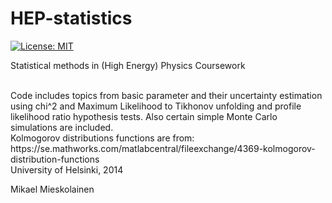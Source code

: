 # HEP-statistics

[![License: MIT](https://img.shields.io/badge/License-MIT-yellow.svg)](https://opensource.org/licenses/MIT)


Statistical methods in (High Energy) Physics Coursework

<br>
Code includes topics from basic parameter and their uncertainty estimation using chi^2 and Maximum Likelihood to Tikhonov unfolding and profile likelihood ratio hypothesis tests. Also certain simple Monte Carlo simulations are included.

<br>
Kolmogorov distributions functions are from: https://se.mathworks.com/matlabcentral/fileexchange/4369-kolmogorov-distribution-functions

<br>
University of Helsinki, 2014

Mikael Mieskolainen
